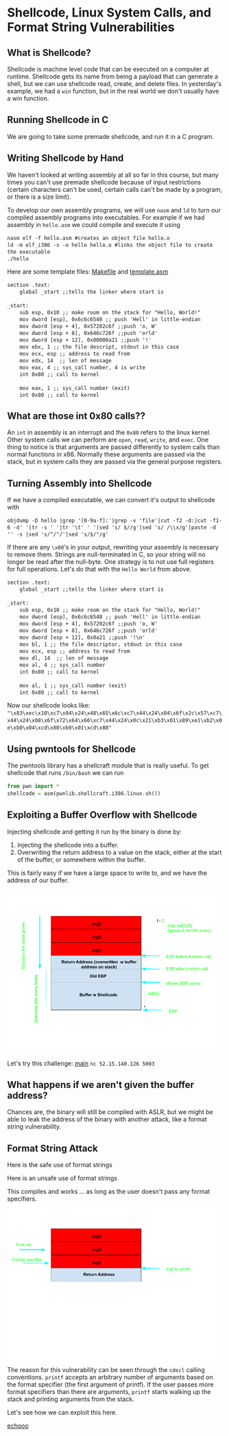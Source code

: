 # Shellcode, Linux System Calls, and Format String Vulnerabilities

## What is Shellcode?
Shellcode is machine level code that can be executed on a computer at runtime. Shellcode gets its name from being a payload that can generate a shell, but we can use shellcode read, create, and delete files. In yesterday's example, we had a `win` function, but in the real world we don't usually have a win function. 

## Running Shellcode in C
We are going to take some premade shellcode, and run it in a C program. 
<script src="https://gist.github.com/LandonJones/a06da2293db7637dccaaebd55d221048.js"></script>

## Writing Shellcode by Hand
We haven't looked at writing assembly at all so far in this course, but many times you can't use premade shellcode because of input restrictions (certain characters can't be used, certain calls can't be made by a program, or there is a size limit). 

To develop our own assembly programs, we will use `nasm` and `ld` to turn our compiled assembly programs into executables. For example if we had assembly in `hello.asm` we could compile and execute it using

```shell
nasm elf -f hello.asm #creates an object file hello.o 
ld -m elf_i386 -s -o hello hello.o #links the object file to create the executable
./hello
```  
Here are some template files: [Makefile](examples/Makefile) and [template.asm](examples/x86_template.asm) 
```assembly
section .text: 
	global _start ;;tells the linker where start is

_start: 
	sub esp, 0x10 ;; make room on the stack for "Hello, World!"
	mov dword [esp], 0x6c6c6548 ;; push 'Hell' in little-endian
	mov dword [esp + 4], 0x57202c6f ;;push 'o, W' 
	mov dword [esp + 8], 0x646c726f ;;push 'orld'
	mov dword [esp + 12], 0x00000a21 ;;push '!'
	mov ebx, 1 ;; the file descript, stdout in this case
	mov ecx, esp ;; address to read from
	mov edx, 14  ;; len of message
	mov eax, 4 ;; sys_call number, 4 is write
	int 0x80 ;; call to kernel
	
	mov eax, 1 ;; sys_call number (exit) 
	int 0x80 ;; call to kernel
```

## What are those int 0x80 calls?? 
An `int` in assembly is an interrupt and the `0x80` refers to the linux kernel. Other system calls we can perform are `open`, `read`, `write`, and `exec`. One thing to notice is that arguments are passed differently to system calls than normal functions in x86. Normally these arguments are passed via the stack, but in system calls they are passed via the general purpose registers. 

## Turning Assembly into Shellcode  
If we have a compiled executable, we can convert it's output to shellcode with 
```shell 
objdump -D hello |grep '[0-9a-f]:'|grep -v 'file'|cut -f2 -d:|cut -f1-6 -d' '|tr -s ' '|tr '\t' ' '|sed 's/ $//g'|sed 's/ /\\x/g'|paste -d '' -s |sed 's/^/"/'|sed 's/$/"/g'
```
If there are any `\x00`'s in your output, rewriting your assembly is necessary to remove them. Strings are null-terminated in C, so your string will no longer be read after the null-byte. One strategy is to not use full registers for full operations. Let's do that with the `Hello World` from above. 

```assembly
section .text: 
	global _start ;;tells the linker where start is

_start: 
	sub esp, 0x10 ;; make room on the stack for "Hello, World!"
	mov dword [esp], 0x6c6c6548 ;; push 'Hell' in little-endian
	mov dword [esp + 4], 0x57202c6f ;;push 'o, W' 
	mov dword [esp + 8], 0x646c726f ;;push 'orld'
	mov dword [esp + 12], 0x0a21 ;;push '!\n'
	mov bl, 1 ;; the file descriptor, stdout in this case
	mov ecx, esp ;; address to read from
	mov dl, 14  ;; len of message
	mov al, 4 ;; sys_call number 
	int 0x80 ;; call to kernel
	
	mov al, 1 ;; sys_call number (exit) 
	int 0x80 ;; call to kernel 
```
Now our shellcode looks like: 
`"\x83\xec\x10\xc7\x04\x24\x48\x65\x6c\xc7\x44\x24\x04\x6f\x2c\x57\xc7\x44\x24\x08\x6f\x72\x64\x66\xc7\x44\x24\x0c\x21\xb3\x01\x89\xe1\xb2\x0e\xb0\x04\xcd\x80\xb0\x01\xcd\x80"` 

## Using pwntools for Shellcode
The pwntools library has a shellcraft module that is really useful. 
To get shellcode that runs `/bin/bash` we can run 

```python 
from pwn import * 
shellcode = asm(pwnlib.shellcraft.i386.linux.sh())
```
## Exploiting a Buffer Overflow with Shellcode
Injecting shellcode and getting it run by the binary is done by: 
1. Injecting the shellcode into a buffer.
2. Overwriting the return address to a value on the stack, either at the start of the buffer, or somewhere within the buffer. 

This is fairly easy if we have a large space to write to, and we have the address of our buffer. 

![image](images/ShellCode.png) 

Let's try this challenge: 
[main](examples/pwn1)
`nc 52.15.140.126 5003` 

## What happens if we aren't given the buffer address? 
Chances are, the binary will still be compiled with ASLR, but we might be able to leak the address of the binary with another attack, like a format string vulnerability. 

## Format String Attack

Here is the safe use of format strings
<script src="https://gist.github.com/LandonJones/b82d99b70ef9bb130f7a02a31aad93da.js"></script> 

Here is an unsafe use of format strings
<script src="https://gist.github.com/LandonJones/329f810f60800a718df8e0916e698074.js"></script>
This compiles and works ... as long as the user doesn't pass any format specifiers. 
![image](images/printf.png)
The reason for this vulnerability can be seen through the `cdecl` calling conventions. `printf` accepts an arbitrary number of arguments based on the format specifier (the first argument of printf). If the user passes more format specifiers than there are arguments, `printf` starts walking up the stack and printing arguments from the stack. 

Let's see how we can exploit this here. 
  
[echooo](examples/echooo) 


